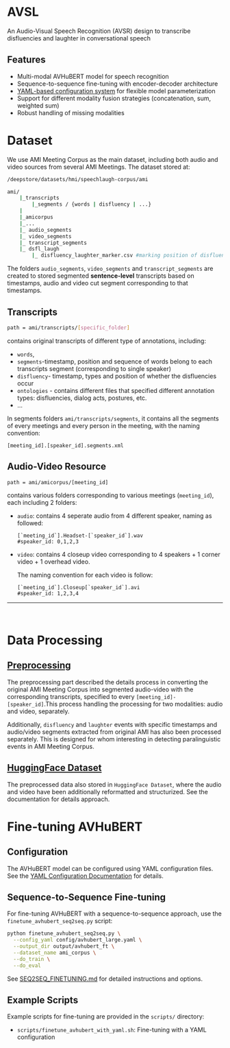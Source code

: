 # AVSL
An Audio-Visual Speech Recognition (AVSR) design to transcribe disfluencies and laughter in conversational speech

## Features
- Multi-modal AVHuBERT model for speech recognition
- Sequence-to-sequence fine-tuning with encoder-decoder architecture
- [YAML-based configuration system](docs/YAML_CONFIG.md) for flexible model parameterization
- Support for different modality fusion strategies (concatenation, sum, weighted sum)
- Robust handling of missing modalities


# Dataset
We use AMI Meeting Corpus as the main dataset, including both audio and video sources from several AMI Meetings. The dataset stored at:
```bash
/deepstore/datasets/hmi/speechlaugh-corpus/ami

ami/
    |_transcripts
        |_segments / {words | disfluency | ...}
    |
    |_amicorpus
    |_...
    |_ audio_segments
    |_ video_segments
    |_ transcript_segments
    |_ dsfl_laugh 
        |_ disfluency_laughter_marker.csv #marking position of disfluency + laughter occurence (for detection purpose)

```
The folders `audio_segments`, `video_segments` and `transcript_segments` are created to stored segmented **sentence-level** transcripts based on timestamps, audio and video cut segment corresponding to that timestamps.

## Transcripts
```bash
path = ami/transcripts/[specific_folder]
```
contains original transcripts of different type of annotations, including:
-  `words`, 
- `segments`-timestamp, position and sequence of words belong to each transcripts segment (corresponding to single speaker) 
- `disfluency`- timestamp, types and position of whether the disfluencies occur
- `ontologies` - contains different files that specified different annotation types: disfluencies, dialog acts, postures, etc.
- ...

In segments folders `ami/transcripts/segments`, it contains all the segments of every meetings and every person in the meeting, with the naming convention:
```
[meeting_id].[speaker_id].segments.xml
```



## Audio-Video Resource
```
path = ami/amicorpus/[meeting_id]
```
contains various folders corresponding to various meetings (`meeting_id`), each including 2 folders:
- `audio`: contains 4 seperate audio from 4 different speaker, naming as followed:
    ```
    [`meeting_id`].Headset-[`speaker_id`].wav 
    #speaker_id: 0,1,2,3
    ```
- `video`: contains 4 closeup video corresponding to 4 speakers + 1 corner video + 1 overhead video. 

    The naming convention for each video is follow:
        
    ```
    [`meeting_id`].Closeup[`speaker_id`].avi 
    #speaker_id: 1,2,3,4
    ```

---
<br>

# Data Processing
## [Preprocessing](docs/Preprocess.md)
The preprocessing part described the details process in converting the original AMI Meeting Corpus into segmented audio-video with the corresponding transcripts, specified to every `[meeting_id]-[speaker_id]`.This process handling the processing for two modalities: audio and video, separately. 

Additionally, `disfluency` and `laughter` events with specific timestamps and audio/video segments extracted from original AMI has also been processed separately. This is designed for whom interesting in detecting paralinguistic events in AMI Meeting Corpus.



## [HuggingFace Dataset](docs/DatasetProcess.md)
The preprocessed data also stored in `HuggingFace Dataset`, where the audio and video have been additionally reformatted and structurized. See the documentation for details approach.

# Fine-tuning AVHuBERT

## Configuration

The AVHuBERT model can be configured using YAML configuration files. See the [YAML Configuration Documentation](docs/YAML_CONFIG.md) for details.

## Sequence-to-Sequence Fine-tuning

For fine-tuning AVHuBERT with a sequence-to-sequence approach, use the `finetune_avhubert_seq2seq.py` script:

```bash
python finetune_avhubert_seq2seq.py \
  --config_yaml config/avhubert_large.yaml \
  --output_dir output/avhubert_ft \
  --dataset_name ami_corpus \
  --do_train \
  --do_eval
```

See [SEQ2SEQ_FINETUNING.md](docs/SEQ2SEQ_FINETUNING.md) for detailed instructions and options.

## Example Scripts

Example scripts for fine-tuning are provided in the `scripts/` directory:

- `scripts/finetune_avhubert_with_yaml.sh`: Fine-tuning with a YAML configuration
